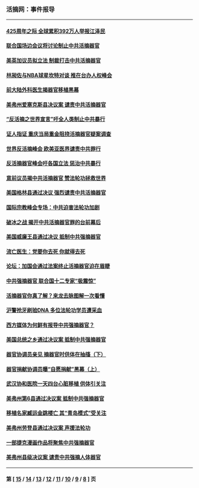 ### 活摘网：事件报导
---
#### [425周年之际 全球累积392万人举报江泽民](../../pages/nf5877/n13719232.md?05040430) 
#### [联合国场边会议将讨论制止中共活摘器官](../../pages/nf5877/n13656361.md?05040430) 
#### [美英加议员拟立法 制裁打击中共活摘器官](../../pages/nf5877/n13430251.md?05040430) 
#### [林昶佐与NBA球星坎特对谈 推在台办人权峰会](../../pages/nf5877/n13414467.md?05040430) 
#### [前大陆外科医生揭器官移植黑幕](../../pages/nf5877/n13401416.md?05040430) 
#### [美弗州爱塞克斯县决议案 谴责中共活摘器官](../../pages/nf5877/n13320919.md?05040430) 
#### [“反活摘之世界宣言”吁全人类制止中共暴行](../../pages/nf5877/n13259730.md?05040430) 
#### [证人指证 重庆当局重金阻挠活摘器官疑案调查](../../pages/nf5877/n13259127.md?05040430) 
#### [世界反活摘峰会 欧美亚医界谴责中共罪行](../../pages/nf5877/n13253550.md?05040430) 
#### [反活摘器官峰会吁各国立法 惩治中共暴行](../../pages/nf5877/n13245052.md?05040430) 
#### [意前议员揭中共活摘器官 赞法轮功拯救世界](../../pages/nf5877/n13203445.md?05040430) 
#### [美国格林县通过决议 强烈谴责中共活摘器官](../../pages/nf5877/n13119367.md?05040430) 
#### [国际宗教峰会专场：中共迫害法轮功加剧](../../pages/nf5877/n13088279.md?05040430) 
#### [破冰之战 揭开中共活摘器官罪的台前幕后](../../pages/nf5877/n13082457.md?05040430) 
#### [美国威廉王县通过决议 抵制中共强摘器官](../../pages/nf5877/n13056521.md?05040430) 
#### [流亡医生：党要你去死 你就得去死](../../pages/nf5877/n13052835.md?05040430) 
#### [论坛：加国会通过法案终止活摘器官迫在眉睫](../../pages/nf5877/n13029839.md?05040430) 
#### [中共强摘器官 联合国十二专家“极震惊”](../../pages/nf5877/n13024313.md?05040430) 
#### [活摘器官你真了解？来龙去脉图解一次看懂](../../pages/nf5877/n13013820.md?05040430) 
#### [沪警抢牙刷验DNA 多位法轮功学员遭采血](../../pages/nf5877/n12969218.md?05040430) 
#### [西方媒体为何鲜有报导中共强摘器官？](../../pages/nf5877/n12932034.md?05040430) 
#### [美国总统之乡通过决议案 抵制中共强摘器官](../../pages/nf5877/n12908242.md?05040430) 
#### [器官协调员亲见 摘器官时供体在抽搐（下）](../../pages/nf5877/n12898622.md?05040430) 
#### [器官捐献协调员曝“自愿捐献”黑幕（上）](../../pages/nf5877/n12878830.md?05040430) 
#### [武汉协和医院一天四台心脏移植 供体引关注](../../pages/nf5877/n12863175.md?05040430) 
#### [美弗州第6县通过决议案 抵制中共强摘器官](../../pages/nf5877/n12805218.md?05040430) 
#### [移植名家臧运金跳楼亡 其“青岛模式”受关注](../../pages/nf5877/n12803746.md?05040430) 
#### [美弗州劳登县通过决议案 声援法轮功](../../pages/nf5877/n12785715.md?05040430) 
#### [一部捷克漫画作品将聚焦中共强摘器官](../../pages/nf5877/n12785954.md?05040430) 
#### [美弗州县级决议案 谴责中共强摘人体器官](../../pages/nf5877/n12721290.md?05040430) 

---
#### 第 [ [15](./15.md?05040430) / [14](./14.md?05040430) / [13](./13.md?05040430) / [12](./12.md?05040430) / [11](./11.md?05040430) / [10](./10.md?05040430) / [9](./9.md?05040430) / [8](./8.md?05040430) ] 页
